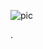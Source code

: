 ![pic](https://github.com/cep-1/peja-master-infra/assets/121357468/b25c2bc2-9e0d-464f-8741-92d0b8e4bb35)

.